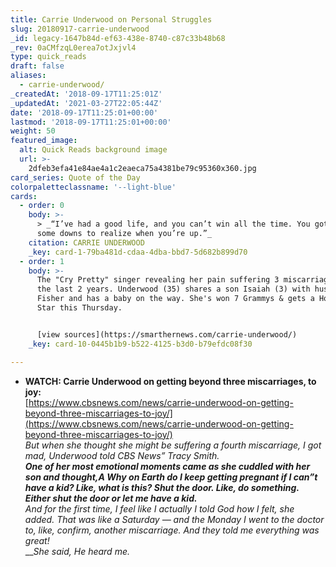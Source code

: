 ```yaml
---
title: Carrie Underwood on Personal Struggles
slug: 20180917-carrie-underwood
_id: legacy-1647b84d-ef63-438e-8740-c87c33b48b68
_rev: 0aCMfzqL0erea7otJxjvl4
type: quick_reads
draft: false
aliases:
  - carrie-underwood/
_createdAt: '2018-09-17T11:25:01Z'
_updatedAt: '2021-03-27T22:05:44Z'
date: '2018-09-17T11:25:01+00:00'
lastmod: '2018-09-17T11:25:01+00:00'
weight: 50
featured_image:
  alt: Quick Reads background image
  url: >-
    2dfeb3efa41e84ae4a1c2eaeca75a4381be79c95360x360.jpg
card_series: Quote of the Day
colorpaletteclassname: '--light-blue'
cards:
  - order: 0
    body: >-
      > _“I’ve had a good life, and you can’t win all the time. You gotta have
      some downs to realize when you’re up.”_
    citation: CARRIE UNDERWOOD
    _key: card-1-79ba481d-cdaa-4dba-bbd7-5d682b899d70
  - order: 1
    body: >-
      The "Cry Pretty" singer revealing her pain suffering 3 miscarriages over
      the last 2 years. Underwood (35) shares a son Isaiah (3) with husband Mike
      Fisher and has a baby on the way. She's won 7 Grammys & gets a Hollywood
      Star this Thursday.


      [view sources](https://smarthernews.com/carrie-underwood/)
    _key: card-10-0445b1b9-b522-4125-b3d0-b79efdc08f30

---
```

* **WATCH: Carrie Underwood on getting beyond three miscarriages, to joy:**  
[https://www.cbsnews.com/news/carrie-underwood-on-getting-beyond-three-miscarriages-to-joy/](https://www.cbsnews.com/news/carrie-underwood-on-getting-beyond-three-miscarriages-to-joy/)  
_But when she thought she might be suffering a fourth miscarriage, I got mad, Underwood told CBS News” Tracy Smith._  
**_One of her most emotional moments came as she cuddled with her son and thought,A Why on Earth do I keep getting pregnant if I can”t have a kid? Like, what is this? Shut the door. Like, do something. Either shut the door or let me have a kid._**  
_And for the first time, I feel like I actually I told God how I felt, she added. That was like a Saturday — and the Monday I went to the doctor to, like, confirm, another miscarriage. And they told me everything was great!_  
___She said, He heard me._